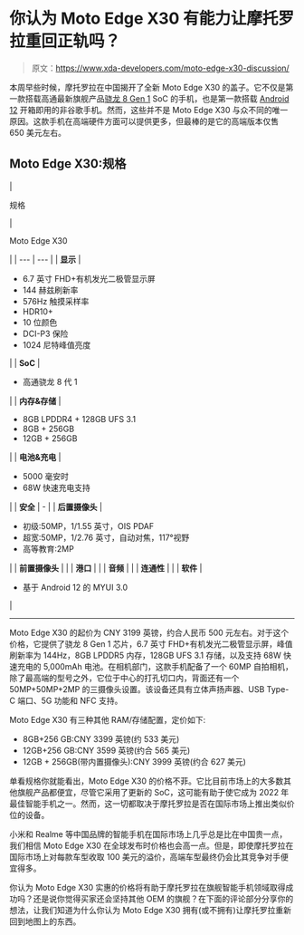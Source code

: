 # 你认为 Moto Edge X30 有能力让摩托罗拉重回正轨吗？

> 原文：<https://www.xda-developers.com/moto-edge-x30-discussion/>

本周早些时候，摩托罗拉在中国揭开了全新 Moto Edge X30 的盖子。它不仅是第一款搭载高通最新旗舰产品[骁龙 8 Gen 1](https://www.xda-developers.com/qualcomm-snapdragon-8-gen-1/) SoC 的手机，也是第一款搭载 [Android 12](https://www.xda-developers.com/android-12/) 开箱即用的非谷歌手机。然而，这些并不是 Moto Edge X30 与众不同的唯一原因。这款手机在高端硬件方面可以提供更多，但最棒的是它的高端版本仅售 650 美元左右。

## Moto Edge X30:规格

| 

规格

 | 

Moto Edge X30

 |
| --- | --- |
| **显示** | 

*   6.7 英寸 FHD+有机发光二极管显示屏
*   144 赫兹刷新率
*   576Hz 触摸采样率
*   HDR10+
*   10 位颜色
*   DCI-P3 保险
*   1024 尼特峰值亮度

 |
| **SoC** | 

*   高通骁龙 8 代 1

 |
| **内存&存储** | 

*   8GB LPDDR4 + 128GB UFS 3.1
*   8GB + 256GB
*   12GB + 256GB

 |
| **电池&充电** | 

*   5000 毫安时
*   68W 快速充电支持

 |
| **安全** | - |
| **后置摄像头** | 

*   初级:50MP，1/1.55 英寸，OIS PDAF
*   超宽:50MP，1/2.76 英寸，自动对焦，117°视野
*   高等教育:2MP

 |
| **前置摄像头** |  |
| **港口** |  |
| **音频** |  |
| **连通性** |  |
| **软件** | 

*   基于 Android 12 的 MYUI 3.0

 |

* * *

Moto Edge X30 的起价为 CNY 3199 英镑，约合人民币 500 元左右。对于这个价格，它提供了骁龙 8 Gen 1 芯片，6.7 英寸 FHD+有机发光二极管显示屏，峰值刷新率为 144Hz，8GB LPDDR5 内存，128GB UFS 3.1 存储，以及支持 68W 快速充电的 5,000mAh 电池。在相机部门，这款手机配备了一个 60MP 自拍相机，除了最高端的型号之外，它位于中心的打孔切口内，背面还有一个 50MP+50MP+2MP 的三摄像头设置。该设备还具有立体声扬声器、USB Type-C 端口、5G 功能和 NFC 支持。

Moto Edge X30 有三种其他 RAM/存储配置，定价如下:

*   8GB+256 GB:CNY 3399 英镑(约 533 美元)
*   12GB+256 GB:CNY 3599 英镑(约合 565 美元)
*   12GB + 256GB(带内置摄像头):CNY 3999 英镑(约合 627 美元)

单看规格你就能看出，Moto Edge X30 的价格不菲。它比目前市场上的大多数其他旗舰产品都便宜，尽管它采用了更新的 SoC，这可能有助于使它成为 2022 年最佳智能手机之一。然而，这一切都取决于摩托罗拉是否在国际市场上推出类似价位的设备。

小米和 Realme 等中国品牌的智能手机在国际市场上几乎总是比在中国贵一点，我们相信 Moto Edge X30 在全球发布时价格也会高一点。但是，即使摩托罗拉在国际市场上对每款车型收取 100 美元的溢价，高端车型最终仍会比其竞争对手便宜得多。

你认为 Moto Edge X30 实惠的价格将有助于摩托罗拉在旗舰智能手机领域取得成功吗？还是说你觉得买家还会坚持其他 OEM 的旗舰？在下面的评论部分分享你的想法，让我们知道为什么你认为 Moto Edge X30 拥有(或不拥有)让摩托罗拉重新回到地图上的东西。